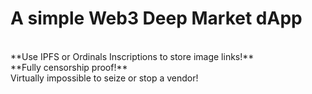 <h1>A simple Web3 Deep Market dApp</h1>
<br>
**Use IPFS or Ordinals Inscriptions to store image links!**
<br>
**Fully censorship proof!**
<br>
Virtually impossible to seize or stop a vendor!
